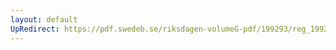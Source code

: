```yaml
---
layout: default
UpRedirect: https://pdf.swedeb.se/riksdagen-volumeG-pdf/199293/reg_199293/reg_199293_0493.pdf
---
```

